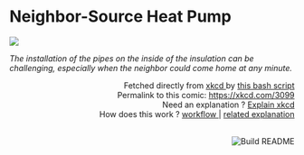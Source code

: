 # <b>Neighbor-Source Heat Pump</b>

[![](https://imgs.xkcd.com/comics/neighbor_source_heat_pump.png)](https://xkcd.com/3099)

<i>The installation of the pipes on the inside of the insulation can be challenging, especially when the neighbor could come home at any minute.</i>

<div align="right">
  Fetched directly from
  <a href="https://xkcd.com">
    xkcd
  </a>
  by
  <a href="https://github.com/Vanille-N/Vanille-N/blob/master/fetch">
    this bash script
  </a>
</div>
<div align="right">
  Permalink to this comic:
  <a href="https://xkcd.com/3099">
    https://xkcd.com/3099
  </a>
</div>
<div align="right">
  Need an explanation ?
  <a href="https://www.explainxkcd.com/wiki/index.php/3099">
    Explain xkcd
  </a>
</div>
<div align="right">
  How does this work ?
  <a href="https://github.com/Vanille-N/Vanille-N/blob/master/.github/workflows/build.yml">
    workflow
  </a>
  |
  <a href="https://simonwillison.net/2020/Jul/10/self-updating-profile-readme/">
    related explanation
  </a>
</div><br>

<a href="https://github.com/Vanille-N/Vanille-N/actions"><img src="https://github.com/Vanille-N/Vanille-N/workflows/Build%20README/badge.svg" align="right" alt="Build README"></a>
